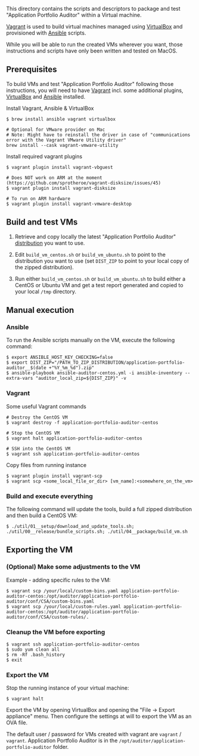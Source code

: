 This directory contains the scripts and descriptors to package and test "Application Portfolio Auditor" within a Virtual machine.

[Vagrant](https://www.vagrantup.com/) is used to build virtual machines managed using [VirtualBox](https://www.virtualbox.org/) and provisioned with [Ansible](https://www.ansible.com/) scripts.

While you will be able to run the created VMs wherever you want, those instructions and scripts have only been written and tested on MacOS.


## Prerequisites

To build VMs and test "Application Portfolio Auditor" following those instructions, you will need to have [Vagrant](https://www.vagrantup.com/) incl. some additional plugins, [VirtualBox](https://www.virtualbox.org/) and [Ansible](https://www.ansible.com/) installed.

Install Vagrant, Ansible & VirtualBox

    $ brew install ansible vagrant virtualbox

    # Optional for VMware provider on Mac 
    # Note: Might have to reinstall the driver in case of "communications error with the Vagrant VMware Utility driver"
    brew install --cask vagrant-vmware-utility

Install required vagrant plugins

    $ vagrant plugin install vagrant-vbguest

    # Does NOT work on ARM at the moment (https://github.com/sprotheroe/vagrant-disksize/issues/45)
    $ vagrant plugin install vagrant-disksize

    # To run on ARM hardware
    $ vagrant plugin install vagrant-vmware-desktop


## Build and test VMs

1. Retrieve and copy locally the latest "Application Portfolio Auditor" [distribution](https://via.vmw.com/arg-release) you want to use. 

2. Edit `build_vm_centos.sh` or `build_vm_ubuntu.sh` to point to the distribution you want to use (set `DIST_ZIP` to point to your local copy of the zipped distribution).

3. Run either `build_vm_centos.sh` or `build_vm_ubuntu.sh` to build either a CentOS or Ubuntu VM and get a test report generated and copied to your local `/tmp` directory.


## Manual execution

### Ansible

To run the Ansible scripts manually on the VM, execute the following command:

    $ export ANSIBLE_HOST_KEY_CHECKING=false
    $ export DIST_ZIP="/PATH_TO_ZIP_DISTRIBUTION/application-portfolio-auditor__$(date +"%Y_%m_%d").zip"
    $ ansible-playbook ansible-auditor-centos.yml -i ansible-inventory --extra-vars "auditor_local_zip=${DIST_ZIP}" -v

### Vagrant

Some useful Vagrant commands

    # Destroy the CentOS VM
    $ vagrant destroy -f application-portfolio-auditor-centos

    # Stop the CentOS VM
    $ vagrant halt application-portfolio-auditor-centos

    # SSH into the CentOS VM
    $ vagrant ssh application-portfolio-auditor-centos

Copy files from running instance

    $ vagrant plugin install vagrant-scp
    $ vagrant scp <some_local_file_or_dir> [vm_name]:<somewhere_on_the_vm>


### Build and execute everything

The following command will update the tools, build a full zipped distribution and then build a CentOS VM:

    $ ./util/01__setup/download_and_update_tools.sh; ./util/00__release/bundle_scripts.sh; ./util/04__package/build_vm.sh


## Exporting the VM 

### (Optional) Make some adjustments to the VM

Example - adding specific rules to the VM:

    $ vagrant scp /your/local/custom-bins.yaml application-portfolio-auditor-centos:/opt/auditor/application-portfolio-auditor/conf/CSA/custom-bins.yaml
    $ vagrant scp /your/local/custom-rules.yaml application-portfolio-auditor-centos:/opt/auditor/application-portfolio-auditor/conf/CSA/custom-rules/.

### Cleanup the VM before exporting

    $ vagrant ssh application-portfolio-auditor-centos
    $ sudo yum clean all
    $ rm -Rf .bash_history
    $ exit

### Export the VM

Stop the running instance of your virtual machine:

    $ vagrant halt

Export the VM by opening VirtualBox and opening the "File -> Export appliance" menu. Then configure the settings at will to export the VM as an OVA file.

The default user / password for VMs created with vagrant are `vagrant` / `vagrant`. Application Portfolio Auditor is in the `/opt/auditor/application-portfolio-auditor` folder.
